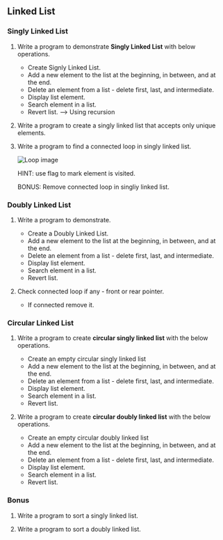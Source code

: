 ## Linked List

### Singly Linked List

1. Write a program to demonstrate **Singly Linked List** with below operations.
   - Create Signly Linked List.
   - Add a new element to the list at the beginning, in between, and at the end.
   - Delete an element from a list - delete first, last, and intermediate.
   - Display list element.
   - Search element in a list.
   - Revert list. --> Using recursion

2. Write a program to create a singly linked list that accepts only unique elements.
   
3. Write a program to find a connected loop in singly linked list.

   ![Loop image](https://media.geeksforgeeks.org/wp-content/uploads/20221020134638/UntitledDiagramdrawio-300x186.png)

   HINT: use flag to mark element is visited.

   BONUS: Remove connected loop in singliy linked list.


### Doubly Linked List

1. Write a program to demonstrate.
   - Create a Doubly Linked List.
   - Add a new element to the list at the beginning, in between, and at the end.
   - Delete an element from a list - delete first, last, and intermediate.
   - Display list element.
   - Search element in a list.
   - Revert list.
  
2. Check connected loop if any - front or rear pointer.
   - If connected remove it.
  
### Circular Linked List
1. Write a program to create **circular singly linked list** with the below operations.
   - Create an empty circular singly linked list
   - Add a new element to the list at the beginning, in between, and at the end.
   - Delete an element from a list - delete first, last, and intermediate.
   - Display list element.
   - Search element in a list.
   - Revert list.
  
2. Write a program to create **circular doubly linked list** with the below operations.
   - Create an empty circular doubly linked list
   - Add a new element to the list at the beginning, in between, and at the end.
   - Delete an element from a list - delete first, last, and intermediate.
   - Display list element.
   - Search element in a list.
   - Revert list.


### Bonus
1. Write a program to sort a singly linked list.

2. Write a program to sort a doubly linked list.
